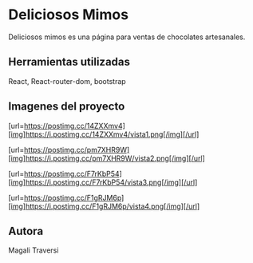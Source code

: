 # Deliciosos Mimos

Deliciosos mimos es una página para ventas de chocolates artesanales.


## Herramientas utilizadas

React, React-router-dom, bootstrap

## Imagenes del proyecto

[url=https://postimg.cc/14ZXXmv4][img]https://i.postimg.cc/14ZXXmv4/vista1.png[/img][/url]

[url=https://postimg.cc/pm7XHR9W][img]https://i.postimg.cc/pm7XHR9W/vista2.png[/img][/url]

[url=https://postimg.cc/F7rKbP54][img]https://i.postimg.cc/F7rKbP54/vista3.png[/img][/url]

[url=https://postimg.cc/F1gRJM6p][img]https://i.postimg.cc/F1gRJM6p/vista4.png[/img][/url]

## Autora

Magali Traversi